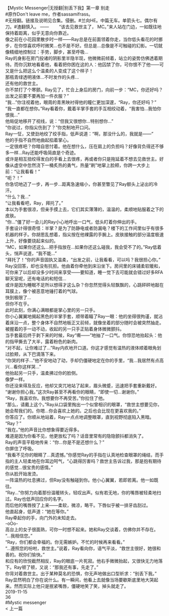<br/>
【Mystic Messenger|无授翻|别丢下我】第一章 别走<br/>
#原作Don't leave me，作者sassamifrass。<br/>
#无授翻。链接及说明见合集。侵删。#兰向HE。中篇无车。单箭头七。偶尔有刀。#渣翻慎入。 —— 　　“该去见救世主了， MC。”来人站在门边，一如既往地保持着距离，似乎无意向你靠近。<br/>
像之前在小花园里散步时一样——Ray总是在前面领着你走，当你低头看花的时挪步，在你惊喜欢呼时微笑...也不是不好。但总是...总像是不可触碰的幻影。一切就像精细地控制过：手势，脚步，甚至呼吸...<br/>
Ray的身影在房门投诸的阴影里半隐半现，他微微前倾着，站立的姿势仿佛透着期待。而你沉默地看着他，看着把你困在这的人：他囚禁了你，可你恨不了他——可又是什么把这么个温柔的人变成了这个样子！<br/>
那瓶青绿透明液体...不时发作的头疼...<br/>
还有他的救世主。<br/>
你不禁打了个寒颤。Ray见了，忙合上身后的房门，向前一步：“MC，你还好吗？出发之前要不要再加一件衣服？”<br/>
“我...”你注视着他，眼周的青黑映衬得他的瞳仁更加深邃，“Ray，你还好吗？”<br/>
“我一直都在想你。”Ray看着你，戴着半掌手套的手互相绞动着，“我害怕...我怕你恨我...”<br/>
他局促地移开了视线，说：“但我又很想你...特别想你...”<br/>
“你说过，你指尖伤到了？”你克制地开口问。<br/>
Ray一怔，又使劲地绞了绞手指，低声说道：“啊，那没什么的，我就是——”<br/>
他的手指不自然地曲起掐着掌心。<br/>
一定很疼吧？你暗自思忖着。他在想什么，压在肩上的负担吗？好像背负得还不够多一样...Ray还能呼吸简直是个奇迹。<br/>
或许是相互扭绞得发白的手看上去很疼，再或者你只是拖延着不想去见救世主。好像从虚空中忽然浇下一桶炙热的勇气，热量“刷”地窜上脸颊，你跨一大步上前：“让我看看！”<br/>
“呃？！”<br/>
你急切地迈了一步，再一步...距离急速缩小，你甚至瞥见了Ray额头上泌出的冷汗。<br/>
“什么？我...”<br/>
“让我看看吧，Ray，拜托了。”<br/>
本以为手套很凉，但亲手摸上去，它们其实薄薄的，温温的，柔顺地贴服着之下的皮肤。<br/>
“你...”僵了好一会儿的Ray小心地呼出一口气，低头盯着你伸出的手。<br/>
手套设计得很奇怪：半掌？是为了防静电或者防漏电？楼下的工作间里似乎有很多机器的样子。你胡思乱想着，指尖按在他裸露的手腕上。皮肤接触的部分温度极速上升，好像要烧起来似的。<br/>
“MC，如果你还这么...把手指放在...如果你还这么碰我，我会受不了的。”Ray低着头，悄声说道，“我不能...”<br/>
“拜托了！”你的声音固执又温柔，“出发之前，让我看看，可以吗？我很担心你。”<br/>
Ray没回答，却也没有抗拒。他由着你牵他到床沿坐下。房间里的床铺柔软暖和，可你来了以后却没多少时间来享受——要知道，睡一觉下去可能就会错过好多RFA聊天室呢，还有电话的和短信...<br/>
或许是因为睡眠不足所以想得才这么杂？你忽然觉得头轻飘飘的，心跳砰砰地敲在耳膜上，像个被恶意地锤打着的气球。<br/>
快到极限了...<br/>
但你不在乎。<br/>
此时此刻，你满心满眼都是掌心里的另一只手。<br/>
你小心翼翼地揭起黑色的半掌手套，顺带着瞄了Ray一眼：他的坐得很拘谨，就沾着床沿一点，整个身体不自然地板正又前倾，就像坐着的部分随时会被突然抽走。被握着的手一动不动，收起的另一只手正贴着身体微微颤抖。<br/>
当手套最后终于剥下来的时候，Ray“嘶——”地抽了一口气。你惊恐地抬起头：他的指甲撕去了大半，露着粉色的新肉。<br/>
“对不起，让你难过了...”Ray内疚地开口道。你这才感觉有温热的液体顺着眼角划过脸颊，从下巴滴落下来。<br/>
“你哭的样子...”他不安地动了动，手却仍僵硬地定在你的手里，“我...我居然有点高兴...看你这样哭...”<br/>
他抬起另一只手，温柔拂过你的脸侧。<br/>
像梦一样。<br/>
你还没来得及反应，他却又突兀地站了起来，眉头微蹙，迅速把手套重新戴好。<br/>
“谢谢你担心我。”这次Ray甚至不再看你的眼睛，“即使一切...谢谢你。”<br/>
“Ray，我喜欢你。我想要你不再受苦。”你拉住了他。<br/>
“那么，请戴上这个。”Ray从口袋里掏出一个似曾相识的眼罩，“救世主想要见你，她会帮我们的。你嗯...你会喜欢上她的。之后也会比现在更喜欢我的。”<br/>
你答应了。你顺从地站着，Ray一点点地调整眼罩，直到视野彻底陷入黑暗。<br/>
“Ray？”<br/>
“我在。”他的声音比你想象得要近得多。<br/>
难道是因为你看不见，他更放松了吗？话音里常有的隐隐颤抖都消失了。<br/>
Ray的声音平稳地传来：“你...你是不是还想什么？”<br/>
你屏住了呼吸。<br/>
“我看不见你的眼睛了...真遗憾。”你感觉Ray的手指在认真地检查眼罩的绳结，而手指的主人轻柔地在你耳边呵气，“心跳得厉害吗？救世主告诉过我，那是抱有期待的感觉...很宝贵的感情。”<br/>
你从脸开始发烫。<br/>
一阵温热的吐息拂过，但Ray没有触碰到你。他小心翼翼，若即若离。他一如既往。<br/>
“Ray...”你努力向着那份温暖转头，轻叹出声。似有若无地，你的嘴唇被轻柔地扫过。Ray也低声回应你的名字。<br/>
而后他的嘴唇按了上来——柔软，微凉，略干。下唇似乎被一排牙齿刮过。<br/>
他直起身，低声道：“她在等你。”<br/>
Ray牵起你的手，向门外的未知走去。<br/>
-oOo-<br/>
高台上的女子很面熟，可你一时想不起来。她和Ray交谈着，仿佛你并不存在。<br/>
“...我相信您。”<br/>
“Ray，你们都会幸福的。你无需嫉妒。不忙的时候再来看看。”<br/>
“...遵照您的吩咐，救世主。”说着，Ray看向你，语气平淡，“救世主很好，她很和善的。祝你们愉快。”<br/>
和应有的欣悦截然相反，Ray的眼底一片死寂。他右手微微抬起，又很快无力地落下。Ray顿了顿，又说：“那我还有事，先走了。”<br/>
你背对着救世主。出于某种莫名的恐惧，你无声地做出口型祈求：“别丢下我。”<br/>
Ray显然明白了你在说什么。有一瞬间，他看上去就像当场要歇斯底里地大哭起来。然而实际上他只是抿紧嘴唇，僵硬地笑了笑，掉头就走了。<br/>
2019-11-15<br/>
36<br/>
#Mystic messenger<br/>
< 上一篇<br/>

